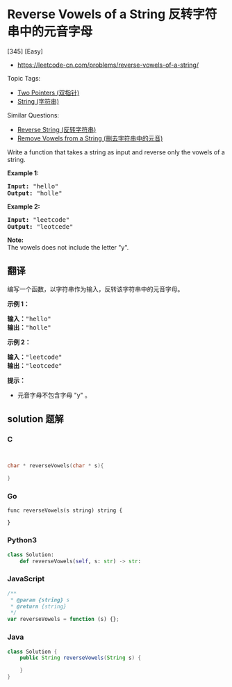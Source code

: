 # Reverse Vowels of a String 反转字符串中的元音字母

[345] [Easy]

- https://leetcode-cn.com/problems/reverse-vowels-of-a-string/

Topic Tags:

- [Two Pointers (双指针)](https://leetcode-cn.com/tag/two-pointers/)
- [String (字符串)](https://leetcode-cn.com/tag/string/)

Similar Questions:

- [Reverse String (反转字符串)](https://leetcode-cn.com/problems/reverse-string/)
- [Remove Vowels from a String (删去字符串中的元音)](https://leetcode-cn.com/problems/remove-vowels-from-a-string/)

Write a function that takes a string as input and reverse only the vowels of a string.

**Example 1:**

<pre><strong>Input: </strong><span id="example-input-1-1">"hello"</span>
<strong>Output: </strong><span id="example-output-1">"holle"</span>
</pre>

**Example 2:**

<pre><strong>Input: </strong><span id="example-input-2-1">"leetcode"</span>
<strong>Output: </strong><span id="example-output-2">"leotcede"</span></pre>

**Note:**  
The vowels does not include the letter "y".

## 翻译

编写一个函数，以字符串作为输入，反转该字符串中的元音字母。

**示例 1：**

<pre><strong>输入：</strong>"hello"
<strong>输出：</strong>"holle"
</pre>

**示例 2：**

<pre><strong>输入：</strong>"leetcode"
<strong>输出：</strong>"leotcede"</pre>

**提示：**

- 元音字母不包含字母 "y" 。

## solution 题解

### C

```c


char * reverseVowels(char * s){

}


```

### Go

```golang
func reverseVowels(s string) string {

}
```

### Python3

```python
class Solution:
    def reverseVowels(self, s: str) -> str:

```

### JavaScript

```javascript
/**
 * @param {string} s
 * @return {string}
 */
var reverseVowels = function (s) {};
```

### Java

```java
class Solution {
    public String reverseVowels(String s) {

    }
}
```
